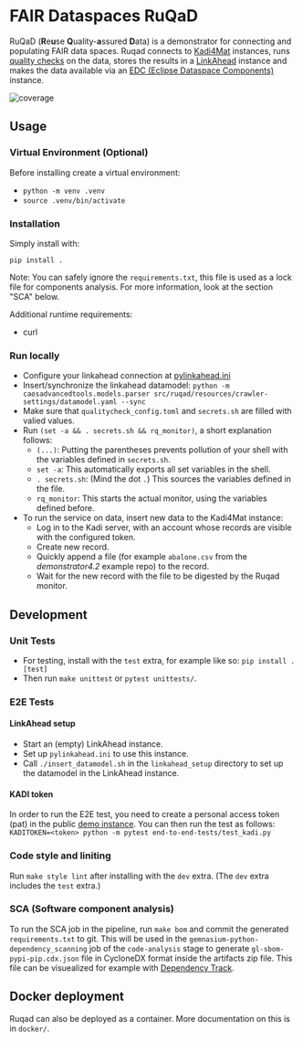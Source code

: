 # FAIR Dataspaces RuQaD

RuQaD (**R**e**u**se **Q**uality-**a**ssured **D**ata) is a demonstrator for connecting and
populating FAIR data spaces.  Ruqad connects to [Kadi4Mat](https://kadi.iam.kit.edu/) instances, runs [quality checks](https://git.rwth-aachen.de/fair-ds/ap-4-2-demonstrator/ap-4.2-data-validation-and-quality-assurance-demonstrator) on
the data, stores the results in a [LinkAhead](https://getlinkahead.com) instance and makes the data available via an [EDC
(Eclipse Dataspace Components)](https://projects.eclipse.org/projects/technology.edc) instance.

![coverage](https://gitlab.indiscale.com/caosdb/customers/f-fit/ruqad/badges/dev/coverage.svg?job=coverage)

## Usage

### Virtual Environment (Optional)

Before installing create a virtual environment:

* `python -m venv .venv`
* `source .venv/bin/activate`

### Installation ###

Simply install with:

`pip install .`

Note: You can safely ignore the `requirements.txt`, this file is used as a lock file for components
analysis.  For more information, look at the section "SCA" below.

Additional runtime requirements:

* curl

### Run locally ###

- Configure your linkahead connection at [pylinkahead.ini](./pylinkahead.ini)
- Insert/synchronize the linkahead datamodel:
  `python -m caosadvancedtools.models.parser src/ruqad/resources/crawler-settings/datamodel.yaml --sync`
- Make sure that `qualitycheck_config.toml` and `secrets.sh` are filled with valied values.
- Run `(set -a && . secrets.sh && rq_monitor)`, a short explanation follows:
  - `(...)`: Putting the parentheses prevents pollution of your shell with the variables defined in
    `secrets.sh`.
  - `set -a`: This automatically exports all set variables in the shell.
  - `. secrets.sh`: (Mind the dot `.`) This sources the variables defined in the file.
  - `rq_monitor`: This starts the actual monitor, using the variables defined before.
- To run the service on data, insert new data to the Kadi4Mat instance:
  - Log in to the Kadi server, with an account whose records are visible with the configured token.
  - Create new record.
  - Quickly append a file (for example `abalone.csv` from the *demonstrator4.2* example repo) to the
    record.
  - Wait for the new record with the file to be digested by the Ruqad monitor.

## Development ##

### Unit Tests

- For testing, install with the `test` extra, for example like so: `pip install .[test]`
- Then run `make unittest` or `pytest unittests/`.

### E2E Tests

#### LinkAhead setup ####

- Start an (empty) LinkAhead instance.
- Set up `pylinkahead.ini` to use this instance.
- Call `./insert_datamodel.sh` in the `linkahead_setup` directory to set up the datamodel in the
  LinkAhead instance.

#### KADI token ####

In order to run the E2E test, you need to create a personal access token (pat) in the public 
[demo instance](https://demo-kadi4mat.iam.kit.edu). You can then run the test as follows:
`KADITOKEN=<token> python -m pytest end-to-end-tests/test_kadi.py`

### Code style and liniting

Run `make style lint` after installing with the `dev` extra.  (The `dev` extra includes the `test`
extra.)

### SCA (Software component analysis) ###

To run the SCA job in the pipeline, run `make bom` and commit the generated `requirements.txt` to
git.  This will be used in the `gemnasium-python-dependency_scanning` job of the `code-analysis`
stage to generate `gl-sbom-pypi-pip.cdx.json` file in CycloneDX format inside the artifacts zip
file.  This file can be visuealized for example with [Dependency Track](https://dependencytrack.org/).

## Docker deployment ##

Ruqad can also be deployed as a container.  More documentation on this is in `docker/`.
